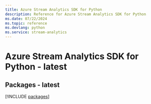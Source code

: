 ```yaml
---
title: Azure Stream Analytics SDK for Python
description: Reference for Azure Stream Analytics SDK for Python
ms.date: 07/22/2024
ms.topic: reference
ms.devlang: python
ms.service: stream-analytics
---
```

# Azure Stream Analytics SDK for Python - latest
## Packages - latest
[!INCLUDE [packages](stream-analytics-index.md)]